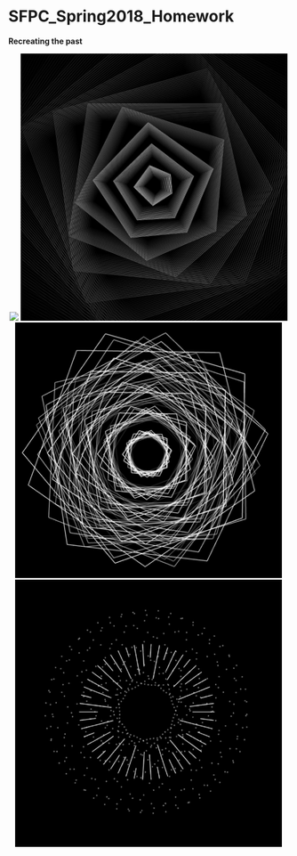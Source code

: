 # SFPC_Spring2018_Homework
<b>Recreating the past</b>

<p align="center">   
    <img src="01 Vera Molnár/VeraMolnar_RecreationV10/00.png", width="480">
    <img src="02 John Whitney/JohnWhitney_RecreationV01/01.png", width="480">
    <img src="02 John Whitney/JohnWhitney_RecreationV02/00.png", width="480">
    <img src="02 John Whitney/JohnWhitney_RecreationV03/00.png", width="480">
</p>
